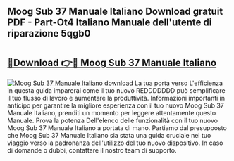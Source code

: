 ## Moog Sub 37 Manuale Italiano Download gratuit PDF - Part-Ot4 Italiano Manuale dell'utente di riparazione 5qgb0

# <h2><a href="http://dfgaec.blite.top/?on=Moog+Sub+37+Manuale+Italiano">🔗Download 👉🔴 Moog Sub 37 Manuale Italiano</a></h2>

[![Moog Sub 37 Manuale Italiano download](https://i.imgur.com/lujVjoI.png)](http://dfgaec.blite.top/?on=Moog+Sub+37+Manuale+Italiano)
La tua porta verso L'efficienza in questa guida imparerai come il tuo nuovo REDDDDDDD può semplificare il tuo flusso di lavoro e aumentare la produttività. Informazioni importanti in anticipo per garantire la migliore esperienza con il tuo nuovo Moog Sub 37 Manuale Italiano, prenditi un momento per leggere attentamente questo Manuale. Prova la potenza Dell'elenco delle funzionalità con il tuo nuovo Moog Sub 37 Manuale Italiano a portata di mano. Partiamo dal presupposto che Moog Sub 37 Manuale Italiano sia stata una guida cruciale nel tuo viaggio verso la padronanza dell'utilizzo del tuo nuovo dispositivo. In caso di domande o dubbi, contattare il nostro team di supporto.
